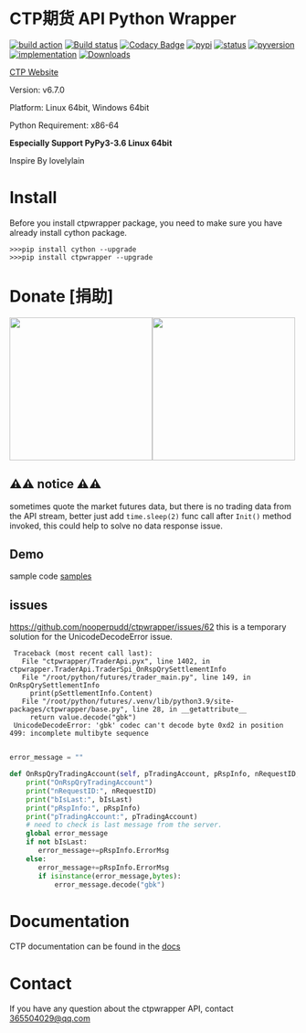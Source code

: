 # CTP期货 API Python Wrapper 

[![build action](https://github.com/nooperpudd/ctpwrapper/actions/workflows/build.yaml/badge.svg?branch=master)](https://github.com/nooperpudd/ctpwrapper/actions/workflows/build.yaml)
[![Build status](https://ci.appveyor.com/api/projects/status/gvvtcqsjo9nsw0ct/branch/master?svg=true)](https://ci.appveyor.com/project/nooperpudd/ctpwrapper)
[![Codacy Badge](https://api.codacy.com/project/badge/Grade/9ed5d0e55ed84dfeba30a7630ab5c160)](https://www.codacy.com/app/nooperpudd/ctpwrapper?utm_source=github.com&amp;utm_medium=referral&amp;utm_content=nooperpudd/ctpwrapper&amp;utm_campaign=Badge_Grade)
[![pypi](https://img.shields.io/pypi/v/ctpwrapper.svg)](https://pypi.python.org/pypi/ctpwrapper)
[![status](https://img.shields.io/pypi/status/ctpwrapper.svg)](https://pypi.python.org/pypi/ctpwrapper)
[![pyversion](https://img.shields.io/pypi/pyversions/ctpwrapper.svg)](https://pypi.python.org/pypi/ctpwrapper)
[![implementation](https://img.shields.io/pypi/implementation/ctpwrapper.svg)](https://pypi.python.org/pypi/ctpwrapper)
[![Downloads](https://pepy.tech/badge/ctpwrapper)](https://pepy.tech/project/ctpwrapper)

[CTP Website](http://www.sfit.com.cn/5_2_DocumentDown_1.htm)

Version: v6.7.0

Platform: Linux 64bit, Windows 64bit

Python Requirement: x86-64

**Especially Support PyPy3-3.6 Linux 64bit**

Inspire By lovelylain 

# Install

Before you install ctpwrapper package, you need to make sure you have 
already install cython package.

    >>>pip install cython --upgrade
    >>>pip install ctpwrapper --upgrade


# Donate [捐助]

  <img src="images/alipay.png" width="250" height="250"><img src="images/wechat.jpg" width="250" height="250">

## ⚠️⚠️ notice ⚠️⚠️
 sometimes quote the market futures data, but there is no trading data from the API stream,
 better just add `time.sleep(2)` func call after `Init()` method invoked, this could help to solve no data response issue.
 
## Demo
sample code  [samples](samples/)

## issues
 https://github.com/nooperpudd/ctpwrapper/issues/62
 this is a temporary solution for the UnicodeDecodeError issue.
 ```
  Traceback (most recent call last):
    File "ctpwrapper/TraderApi.pyx", line 1402, in ctpwrapper.TraderApi.TraderSpi_OnRspQrySettlementInfo
    File "/root/python/futures/trader_main.py", line 149, in OnRspQrySettlementInfo
      print(pSettlementInfo.Content)
    File "/root/python/futures/.venv/lib/python3.9/site-packages/ctpwrapper/base.py", line 28, in __getattribute__
      return value.decode("gbk")
  UnicodeDecodeError: 'gbk' codec can't decode byte 0xd2 in position 499: incomplete multibyte sequence
 ```
 ```python

error_message = ""

def OnRspQryTradingAccount(self, pTradingAccount, pRspInfo, nRequestID, bIsLast):
     print("OnRspQryTradingAccount")
     print("nRequestID:", nRequestID)
     print("bIsLast:", bIsLast)
     print("pRspInfo:", pRspInfo)
     print("pTradingAccount:", pTradingAccount)
     # need to check is last message from the server.
     global error_message
     if not bIsLast:
        error_message+=pRspInfo.ErrorMsg
     else:
        error_message+=pRspInfo.ErrorMsg
        if isinstance(error_message,bytes):
            error_message.decode("gbk")
 ```

# Documentation
  CTP documentation can be found in the [docs](doc/ctp/)

# Contact

If you have any question about the ctpwrapper API, contact 365504029@qq.com



 
